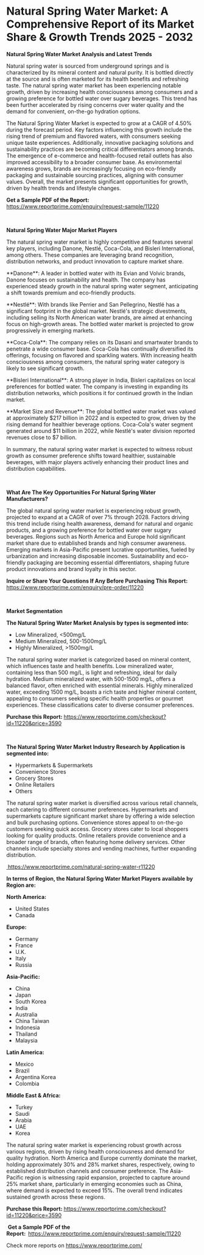 <p><h1>Natural Spring Water Market: A Comprehensive Report of its Market Share & Growth Trends 2025 - 2032</h1></p><p><strong>Natural Spring Water Market Analysis and Latest Trends</strong></p>
<p><p>Natural spring water is sourced from underground springs and is characterized by its mineral content and natural purity. It is bottled directly at the source and is often marketed for its health benefits and refreshing taste. The natural spring water market has been experiencing notable growth, driven by increasing health consciousness among consumers and a growing preference for bottled water over sugary beverages. This trend has been further accelerated by rising concerns over water quality and the demand for convenient, on-the-go hydration options.</p><p>The Natural Spring Water Market is expected to grow at a CAGR of 4.50% during the forecast period. Key factors influencing this growth include the rising trend of premium and flavored waters, with consumers seeking unique taste experiences. Additionally, innovative packaging solutions and sustainability practices are becoming critical differentiators among brands. The emergence of e-commerce and health-focused retail outlets has also improved accessibility to a broader consumer base. As environmental awareness grows, brands are increasingly focusing on eco-friendly packaging and sustainable sourcing practices, aligning with consumer values. Overall, the market presents significant opportunities for growth, driven by health trends and lifestyle changes.</p></p>
<p><strong>Get a Sample PDF of the Report:&nbsp;</strong> <a href="https://www.reportprime.com/enquiry/request-sample/11220?utm_campaign=2479&utm_medium=2&utm_source=Github&utm_content=ia&utm_term=20032025&utm_id=natural-spring-water">https://www.reportprime.com/enquiry/request-sample/11220</a></p>
<p>&nbsp;</p>
<p><strong>Natural Spring Water Major Market Players</strong></p>
<p><p>The natural spring water market is highly competitive and features several key players, including Danone, Nestlé, Coca-Cola, and Bisleri International, among others. These companies are leveraging brand recognition, distribution networks, and product innovation to capture market share.</p><p>**Danone**: A leader in bottled water with its Evian and Volvic brands, Danone focuses on sustainability and health. The company has experienced steady growth in the natural spring water segment, anticipating a shift towards premium and eco-friendly products.</p><p>**Nestlé**: With brands like Perrier and San Pellegrino, Nestlé has a significant footprint in the global market. Nestlé's strategic divestments, including selling its North American water brands, are aimed at enhancing focus on high-growth areas. The bottled water market is projected to grow progressively in emerging markets.</p><p>**Coca-Cola**: The company relies on its Dasani and smartwater brands to penetrate a wide consumer base. Coca-Cola has continually diversified its offerings, focusing on flavored and sparkling waters. With increasing health consciousness among consumers, the natural spring water category is likely to see significant growth.</p><p>**Bisleri International**: A strong player in India, Bisleri capitalizes on local preferences for bottled water. The company is investing in expanding its distribution networks, which positions it for continued growth in the Indian market.</p><p>**Market Size and Revenue**: The global bottled water market was valued at approximately $217 billion in 2022 and is expected to grow, driven by the rising demand for healthier beverage options. Coca-Cola's water segment generated around $11 billion in 2022, while Nestlé's water division reported revenues close to $7 billion.</p><p>In summary, the natural spring water market is expected to witness robust growth as consumer preference shifts toward healthier, sustainable beverages, with major players actively enhancing their product lines and distribution capabilities.</p></p>
<p>&nbsp;</p>
<p><strong>What Are The Key Opportunities For Natural Spring Water Manufacturers?</strong></p>
<p><p>The global natural spring water market is experiencing robust growth, projected to expand at a CAGR of over 7% through 2028. Factors driving this trend include rising health awareness, demand for natural and organic products, and a growing preference for bottled water over sugary beverages. Regions such as North America and Europe hold significant market share due to established brands and high consumer awareness. Emerging markets in Asia-Pacific present lucrative opportunities, fueled by urbanization and increasing disposable incomes. Sustainability and eco-friendly packaging are becoming essential differentiators, shaping future product innovations and brand loyalty in this sector.</p></p>
<p><strong>Inquire or Share Your Questions If Any Before Purchasing This Report:</strong> <a href="https://www.reportprime.com/enquiry/pre-order/11220?utm_campaign=2479&utm_medium=2&utm_source=Github&utm_content=ia&utm_term=20032025&utm_id=natural-spring-water">https://www.reportprime.com/enquiry/pre-order/11220</a></p>
<p>&nbsp;</p>
<p><strong>Market Segmentation</strong></p>
<p><strong>The Natural Spring Water Market Analysis by types is segmented into:</strong></p>
<p><ul><li>Low Mineralized, <500mg/L</li><li>Medium Mineralized, 500-1500mg/L</li><li>Highly Mineralized, >1500mg/L</li></ul></p>
<p><p>The natural spring water market is categorized based on mineral content, which influences taste and health benefits. Low mineralized water, containing less than 500 mg/L, is light and refreshing, ideal for daily hydration. Medium mineralized water, with 500-1500 mg/L, offers a balanced flavor, often enriched with essential minerals. Highly mineralized water, exceeding 1500 mg/L, boasts a rich taste and higher mineral content, appealing to consumers seeking specific health properties or gourmet experiences. These classifications cater to diverse consumer preferences.</p></p>
<p><strong>Purchase this Report:&nbsp;</strong><a href="https://www.reportprime.com/checkout?id=11220&price=3590&utm_campaign=2479&utm_medium=2&utm_source=Github&utm_content=ia&utm_term=20032025&utm_id=natural-spring-water">https://www.reportprime.com/checkout?id=11220&price=3590</a></p>
<p>&nbsp;</p>
<p><strong>The Natural Spring Water Market Industry Research by Application is segmented into:</strong></p>
<p><ul><li>Hypermarkets & Supermarkets</li><li>Convenience Stores</li><li>Grocery Stores</li><li>Online Retailers</li><li>Others</li></ul></p>
<p><p>The natural spring water market is diversified across various retail channels, each catering to different consumer preferences. Hypermarkets and supermarkets capture significant market share by offering a wide selection and bulk purchasing options. Convenience stores appeal to on-the-go customers seeking quick access. Grocery stores cater to local shoppers looking for quality products. Online retailers provide convenience and a broader range of brands, often featuring home delivery services. Other channels include specialty stores and vending machines, further expanding distribution.</p></p>
<p><a href="https://www.reportprime.com/natural-spring-water-r11220?utm_campaign=2479&utm_medium=2&utm_source=Github&utm_content=ia&utm_term=20032025&utm_id=natural-spring-water">&nbsp;https://www.reportprime.com/natural-spring-water-r11220</a></p>
<p><strong>In terms of Region, the Natural Spring Water Market Players available by Region are:</strong></p>
<p>
    <p> <strong> North America: </strong>
        <ul>
            <li>United States</li>
            <li>Canada</li>
        </ul>
        </p> 
    <p> <strong> Europe: </strong>
        <ul>
            <li>Germany</li>
            <li>France</li>
            <li>U.K.</li>
            <li>Italy</li>
            <li>Russia</li>
        </ul>
        </p> 
    <p> <strong> Asia-Pacific: </strong>
        <ul>
            <li>China</li>
            <li>Japan</li>
            <li>South Korea</li>
            <li>India</li>
            <li>Australia</li>
            <li>China Taiwan</li>
            <li>Indonesia</li>
            <li>Thailand</li>
            <li>Malaysia</li>
        </ul>
        </p> 
    <p> <strong> Latin America: </strong>
        <ul>
            <li>Mexico</li>
            <li>Brazil</li>
            <li>Argentina Korea</li>
            <li>Colombia</li>
        </ul>
        </p> 
    <p> <strong> Middle East & Africa: </strong>
        <ul>
            <li>Turkey</li>
            <li>Saudi</li>
            <li>Arabia</li>
            <li>UAE</li>
            <li>Korea</li>
        </ul>
    </p>
    </p>
<p><p>The natural spring water market is experiencing robust growth across various regions, driven by rising health consciousness and demand for quality hydration. North America and Europe currently dominate the market, holding approximately 30% and 28% market shares, respectively, owing to established distribution channels and consumer preference. The Asia-Pacific region is witnessing rapid expansion, projected to capture around 25% market share, particularly in emerging economies such as China, where demand is expected to exceed 15%. The overall trend indicates sustained growth across these regions.</p></p>
<p><strong>Purchase this Report: </strong><a href="https://www.reportprime.com/checkout?id=11220&price=3590&utm_campaign=2479&utm_medium=2&utm_source=Github&utm_content=ia&utm_term=20032025&utm_id=natural-spring-water">https://www.reportprime.com/checkout?id=11220&price=3590</a></p>
<p>&nbsp;<strong>Get a Sample PDF of the Report:&nbsp;&nbsp;</strong><a href="https://www.reportprime.com/enquiry/request-sample/11220?utm_campaign=2479&utm_medium=2&utm_source=Github&utm_content=ia&utm_term=20032025&utm_id=natural-spring-water">https://www.reportprime.com/enquiry/request-sample/11220</a></p>
<p><strong></strong></p>
<p>Check more reports on <a href="https://www.reportprime.com/?utm_campaign=2479&utm_medium=2&utm_source=Github&utm_content=ia&utm_term=20032025&utm_id=natural-spring-water">https://www.reportprime.com/</a></p>
